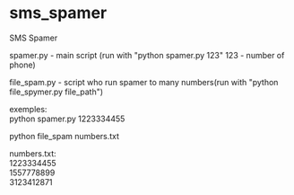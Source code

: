 # sms_spamer
SMS Spamer  


spamer.py - main script (run with "python spamer.py 123" 123 - number of phone)

file_spam.py - script who run spamer to many numbers(run with "python file_spymer.py file_path")

exemples:  
python spamer.py 1223334455

python file_spam numbers.txt

numbers.txt:  
1223334455  
1557778899  
3123412871  
